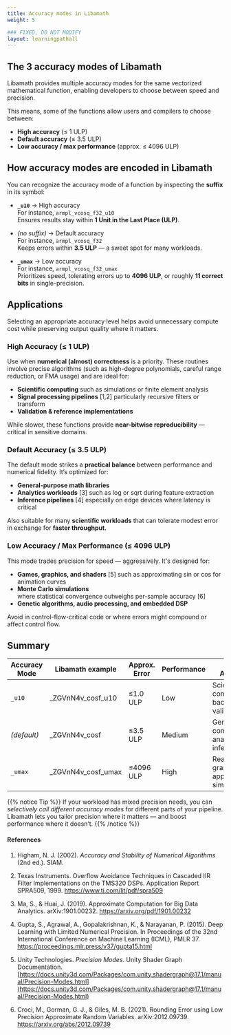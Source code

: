 ```yaml
---
title: Accuracy modes in Libamath
weight: 5

### FIXED, DO NOT MODIFY
layout: learningpathall
---
```



## The 3 accuracy modes of Libamath

Libamath provides multiple accuracy modes for the same vectorized mathematical function, enabling developers to choose between speed and precision.

This means, some of the functions allow users and compilers to choose between:
- **High accuracy** (≤ 1 ULP)
- **Default accuracy** (≤ 3.5 ULP)
- **Low accuracy / max performance** (approx. ≤ 4096 ULP)


## How accuracy modes are encoded in Libamath

You can recognize the accuracy mode of a function by inspecting the **suffix** in its symbol:

- **`_u10`** → High accuracy  
  For instance, `armpl_vcosq_f32_u10`  
  Ensures results stay within **1 Unit in the Last Place (ULP)**.

- *(no suffix)* → Default accuracy  
  For instance, `armpl_vcosq_f32`  
  Keeps errors within **3.5 ULP** — a sweet spot for many workloads.

- **`_umax`** → Low accuracy  
  For instance, `armpl_vcosq_f32_umax`  
  Prioritizes speed, tolerating errors up to **4096 ULP**, or roughly **11 correct bits** in single-precision.


## Applications

Selecting an appropriate accuracy level helps avoid unnecessary compute cost while preserving output quality where it matters.


### High Accuracy (≤ 1 ULP)

Use when **numerical (almost) correctness** is a priority. These routines involve precise algorithms (such as high-degree polynomials, careful range reduction, or FMA usage) and are ideal for:

- **Scientific computing**
  such as simulations or finite element analysis
- **Signal processing pipelines** [1,2]
  particularly recursive filters or transform 
- **Validation & reference implementations**

While slower, these functions provide **near-bitwise reproducibility** — critical in sensitive domains.


### Default Accuracy (≤ 3.5 ULP)

The default mode strikes a **practical balance** between performance and numerical fidelity. It’s optimized for:

- **General-purpose math libraries**
- **Analytics workloads** [3]
  such as log or sqrt during feature extraction 
- **Inference pipelines** [4]
  especially on edge devices where latency is critical

Also suitable for many **scientific workloads** that can tolerate modest error in exchange for **faster throughput**.


### Low Accuracy / Max Performance (≤ 4096 ULP)

This mode trades precision for speed — aggressively. It's designed for:

- **Games, graphics, and shaders** [5]
  such as approximating sin or cos for animation curves
- **Monte Carlo simulations**  
  where statistical convergence outweighs per-sample accuracy [6]
- **Genetic algorithms, audio processing, and embedded DSP**

Avoid in control-flow-critical code or where errors might compound or affect control flow.


## Summary

| Accuracy Mode | Libamath example          | Approx. Error   | Performance | Typical Applications                                      |
|---------------|------------------------|------------------|-------------|-----------------------------------------------------------|
| `_u10`        | _ZGVnN4v_cosf_u10       | ≤1.0 ULP         | Low         | Scientific computing, backpropagation, validation |
| *(default)*   | _ZGVnN4v_cosf           | ≤3.5 ULP         | Medium      | General compute, analytics, inference              |
| `_umax`       | _ZGVnN4v_cosf_umax      | ≤4096 ULP      | High        | Real-time graphics, DSP, approximations, simulations |



{{% notice  Tip %}}
If your workload has mixed precision needs, you can *selectively call different accuracy modes* for different parts of your pipeline. Libamath lets you tailor precision where it matters — and boost performance where it doesn’t.
{{% /notice %}}


#### References
1. Higham, N. J. (2002). *Accuracy and Stability of Numerical Algorithms* (2nd ed.). SIAM.

2. Texas Instruments. Overflow Avoidance Techniques in Cascaded IIR Filter Implementations on the TMS320 DSPs. Application Report SPRA509, 1999.
https://www.ti.com/lit/pdf/spra509

3. Ma, S., & Huai, J. (2019). Approximate Computation for Big Data Analytics. arXiv:1901.00232.
https://arxiv.org/pdf/1901.00232

4. Gupta, S., Agrawal, A., Gopalakrishnan, K., & Narayanan, P. (2015). Deep Learning with Limited Numerical Precision. In Proceedings of the 32nd International Conference on Machine Learning (ICML), PMLR 37.
https://proceedings.mlr.press/v37/gupta15.html

5. Unity Technologies. *Precision Modes*. Unity Shader Graph Documentation.  
[https://docs.unity3d.com/Packages/com.unity.shadergraph@17.1/manual/Precision-Modes.html](https://docs.unity3d.com/Packages/com.unity.shadergraph@17.1/manual/Precision-Modes.html)

6. Croci, M., Gorman, G. J., & Giles, M. B. (2021). Rounding Error using Low Precision Approximate Random Variables. arXiv:2012.09739.
https://arxiv.org/abs/2012.09739

